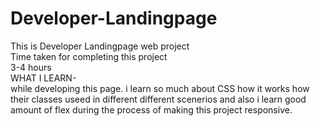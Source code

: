 # Developer-Landingpage </br>
This is Developer Landingpage web project </br>
Time taken for completing this project</br>
3-4 hours</br>
WHAT I LEARN- </br>
while developing this page. i learn so much about CSS how it works how their classes useed in different different scenerios and also i learn good amount of flex during the process of making this project responsive.
